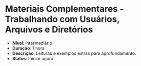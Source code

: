 # Materiais Complementares - Trabalhando com Usuários, Arquivos e Diretórios

- **Nível**: Intermediário
- **Duração**: 1 hora
- **Descrição**: Leituras e exemplos extras para aprofundamento.
- **Status**: Iniciar agora
